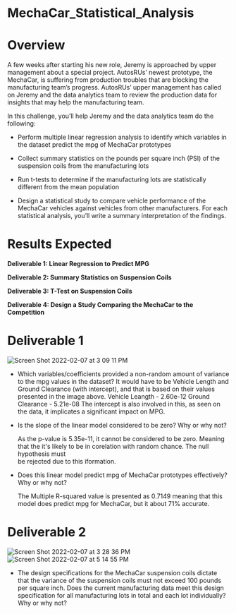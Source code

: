 # MechaCar_Statistical_Analysis



# Overview

A few weeks after starting his new role, Jeremy is approached by upper management about a special project. AutosRUs’ newest prototype, the MechaCar, is suffering from production troubles that are blocking the manufacturing team’s progress. AutosRUs’ upper management has called on Jeremy and the data analytics team to review the production data for insights that may help the manufacturing team.

In this challenge, you’ll help Jeremy and the data analytics team do the following:

  * Perform multiple linear regression analysis to identify which variables in the dataset predict the mpg of MechaCar prototypes

  * Collect summary statistics on the pounds per square inch (PSI) of the suspension coils from the manufacturing lots

  * Run t-tests to determine if the manufacturing lots are statistically different from the mean population

  * Design a statistical study to compare vehicle performance of the MechaCar vehicles against vehicles from other manufacturers. For each statistical analysis,         you’ll write a summary interpretation of the findings.



# Results Expected

**Deliverable 1: Linear Regression to Predict MPG**

**Deliverable 2: Summary Statistics on Suspension Coils**

**Deliverable 3: T-Test on Suspension Coils**

**Deliverable 4: Design a Study Comparing the MechaCar to the Competition**


# Deliverable 1

![Screen Shot 2022-02-07 at 3 09 11 PM](https://user-images.githubusercontent.com/92615504/153128853-538c8903-48a7-4ae6-88f1-b63914b2f090.png)


* Which variables/coefficients provided a non-random amount of variance to the mpg values in the dataset?
   It would have to be  Vehicle Length and Ground Clearance (with intercept), and that is based on their values presented in the image above. 
   Vehicle Leangth - 2.60e-12
   Ground Clearance - 5.21e-08
   The intercept is also involved in this, as seen on the data, it implicates a significant impact on MPG. 

* Is the slope of the linear model considered to be zero? Why or why not?

  As the p-value is 5.35e-11, it cannot be considered to be zero. Meaning that the it's likely to be in corelation with random chance. The null hypothesis must   
  be rejected due to this iformation. 

* Does this linear model predict mpg of MechaCar prototypes effectively? Why or why not?

  The Multiple R-squared value is presented as 0.7149 meaning that this model does predict mpg for MechaCar, but it about 71% accurate. 



# Deliverable 2


![Screen Shot 2022-02-07 at 3 28 36 PM](https://user-images.githubusercontent.com/92615504/153132162-5294537f-07d9-46a6-8768-2407dc834be9.png)
![Screen Shot 2022-02-07 at 5 14 55 PM](https://user-images.githubusercontent.com/92615504/153132313-d8315000-1f0a-4749-8127-3d6e09b090e4.png)

* The design specifications for the MechaCar suspension coils dictate that the variance of the suspension coils must not exceed 100 pounds per square inch. Does the current manufacturing data meet this design specification for all manufacturing lots in total and each lot individually? Why or why not?

  








